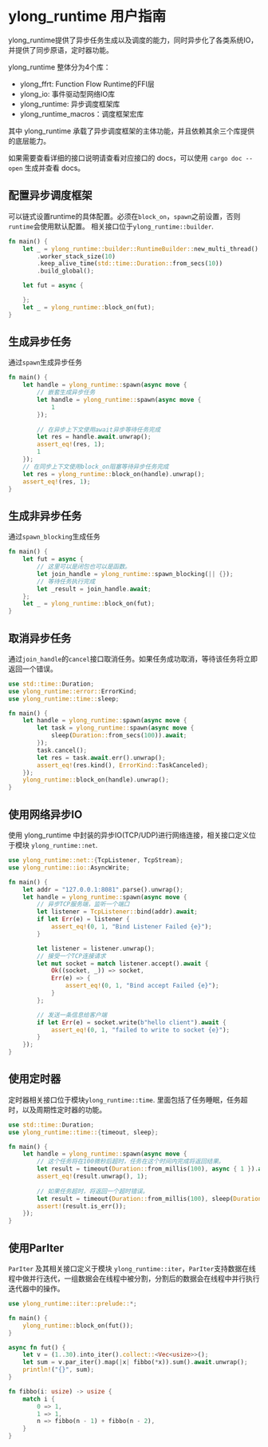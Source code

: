 # ylong_runtime 用户指南

ylong_runtime提供了异步任务生成以及调度的能力，同时异步化了各类系统IO，并提供了同步原语，定时器功能。

ylong_runtime 整体分为4个库：

- ylong_ffrt: Function Flow Runtime的FFI层
- ylong_io: 事件驱动型网络IO库
- ylong_runtime: 异步调度框架库
- ylong_runtime_macros：调度框架宏库

其中 ylong_runtime 承载了异步调度框架的主体功能，并且依赖其余三个库提供的底层能力。

如果需要查看详细的接口说明请查看对应接口的 docs，可以使用 `cargo doc --open` 生成并查看 docs。

## 配置异步调度框架

可以链式设置runtime的具体配置。必须在`block_on`，`spawn`之前设置，否则`runtime`会使用默认配置。 相关接口位于`ylong_runtime::builder`.

```rust
fn main() {
    let _ = ylong_runtime::builder::RuntimeBuilder::new_multi_thread()
        .worker_stack_size(10)
        .keep_alive_time(std::time::Duration::from_secs(10))
        .build_global();

    let fut = async {

    };
    let _ = ylong_runtime::block_on(fut);
}
```

## 生成异步任务

通过``spawn``生成异步任务

```rust
fn main() {
    let handle = ylong_runtime::spawn(async move {
        // 嵌套生成异步任务
        let handle = ylong_runtime::spawn(async move {
            1
        });
        
        // 在异步上下文使用await异步等待任务完成
        let res = handle.await.unwrap();
        assert_eq!(res, 1);
        1
    });
    // 在同步上下文使用block_on阻塞等待异步任务完成
    let res = ylong_runtime::block_on(handle).unwrap();
    assert_eq!(res, 1);
}

```

## 生成非异步任务

通过``spawn_blocking``生成任务

```rust
fn main() {
    let fut = async {
        // 这里可以是闭包也可以是函数。
        let join_handle = ylong_runtime::spawn_blocking(|| {});
        // 等待任务执行完成
        let _result = join_handle.await;
    };
    let _ = ylong_runtime::block_on(fut);
}

```

## 取消异步任务

通过``join_handle``的``cancel``接口取消任务。如果任务成功取消，等待该任务将立即返回一个错误。

```rust
use std::time::Duration;
use ylong_runtime::error::ErrorKind;
use ylong_runtime::time::sleep;

fn main() {
    let handle = ylong_runtime::spawn(async move {
        let task = ylong_runtime::spawn(async move {
            sleep(Duration::from_secs(100)).await;
        });
        task.cancel();
        let res = task.await.err().unwrap();
        assert_eq!(res.kind(), ErrorKind::TaskCanceled);
    });
    ylong_runtime::block_on(handle).unwrap();
}
```

## 使用网络异步IO

使用 ylong_runtime 中封装的异步IO(TCP/UDP)进行网络连接，相关接口定义位于模块 `ylong_runtime::net`.

```rust
use ylong_runtime::net::{TcpListener, TcpStream};
use ylong_runtime::io::AsyncWrite;

fn main() {
    let addr = "127.0.0.1:8081".parse().unwrap();
    let handle = ylong_runtime::spawn(async move {
        // 异步TCP服务端，监听一个端口
        let listener = TcpListener::bind(addr).await;
        if let Err(e) = listener {
            assert_eq!(0, 1, "Bind Listener Failed {e}");
        }

        let listener = listener.unwrap();
        // 接受一个TCP连接请求
        let mut socket = match listener.accept().await {
            Ok((socket, _)) => socket,
            Err(e) => {
                assert_eq!(0, 1, "Bind accept Failed {e}");
            }
        };

        // 发送一条信息给客户端
        if let Err(e) = socket.write(b"hello client").await {
            assert_eq!(0, 1, "failed to write to socket {e}");
        }
    });
}

```

## 使用定时器
定时器相关接口位于模块`ylong_runtime::time`. 里面包括了任务睡眠，任务超时，以及周期性定时器的功能。

```rust
use std::time::Duration;
use ylong_runtime::time::{timeout, sleep};

fn main() {
    let handle = ylong_runtime::spawn(async move {
        // 这个任务将在100微秒后超时，任务在这个时间内完成将返回结果。
        let result = timeout(Duration::from_millis(100), async { 1 }).await;
        assert_eq!(result.unwrap(), 1);
        
        // 如果任务超时，将返回一个超时错误。
        let result = timeout(Duration::from_millis(100), sleep(Duration::from_secs(1)));
        assert!(result.is_err());
    });
}


```

## 使用ParIter

`ParIter` 及其相关接口定义于模块 `ylong_runtime::iter`，`ParIter`支持数据在线程中做并行迭代，一组数据会在线程中被分割，分割后的数据会在线程中并行执行迭代器中的操作。

```rust
use ylong_runtime::iter::prelude::*;

fn main() {
    ylong_runtime::block_on(fut());
}

async fn fut() {
    let v = (1..30).into_iter().collect::<Vec<usize>>();
    let sum = v.par_iter().map(|x| fibbo(*x)).sum().await.unwrap();
    println!("{}", sum);
}

fn fibbo(i: usize) -> usize {
    match i {
        0 => 1,
        1 => 1,
        n => fibbo(n - 1) + fibbo(n - 2),
    }
}
```